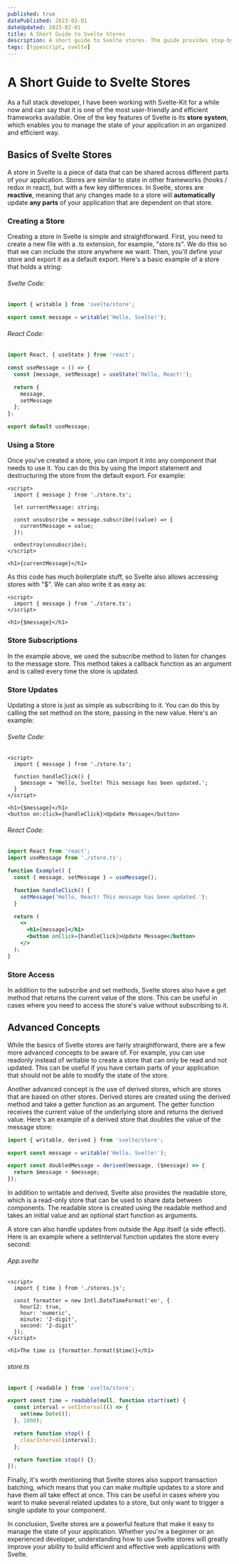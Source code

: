 ```yaml
---
published: true
datePublished: 2023-02-01
dateUpdated: 2023-02-01
title: A Short Guide to Svelte Stores
description: A short guide to Svelte stores. The guide provides step-by-step instructions on creating a store in Svelte.
tags: [typescript, svelte]
---
```


# A Short Guide to Svelte Stores

As a full stack developer, I have been working with Svelte-Kit for a while now and can say that it is one of the most user-friendly and efficient frameworks available. One of the key features of Svelte is its **store system**, which enables you to manage the state of your application in an organized and efficient way.

## Basics of Svelte Stores

A store in Svelte is a piece of data that can be shared across different parts of your application. Stores are similar to state in other frameworks (hooks / redux in react), but with a few key differences. In Svelte, stores are **reactive**, meaning that any changes made to a store will **automatically** update **any parts** of your application that are dependent on that store.

### Creating a Store

Creating a store in Svelte is simple and straightforward. First, you need to create a new file with a .ts extension, for example, "store.ts". We do this so that we can include the store anywhere we want. Then, you'll define your store and export it as a default export. Here's a basic example of a store that holds a string:

###### Svelte Code:

```javascript
import { writable } from 'svelte/store';

export const message = writable('Hello, Svelte!');
```

###### React Code:

```javascript
import React, { useState } from 'react';

const useMessage = () => {
  const [message, setMessage] = useState('Hello, React!');

  return {
    message,
    setMessage
  };
};

export default useMessage;
```

### Using a Store

Once you've created a store, you can import it into any component that needs to use it. You can do this by using the import statement and destructuring the store from the default export. For example:

```svelte
<script>
  import { message } from './store.ts';

  let currentMessage: string;

  const unsubscribe = message.subscribe((value) => {
    currentMessage = value;
  });

  onDestroy(unsubscribe);
</script>

<h1>{currentMessage}</h1>
```

As this code has much boilerplate stuff, so Svelte also allows accessing stores with "$". We can also write it as easy as:

```svelte
<script>
  import { message } from './store.ts';
</script>

<h1>{$message}</h1>
```

### Store Subscriptions

In the example above, we used the subscribe method to listen for changes to the message store. This method takes a callback function as an argument and is called every time the store is updated.

### Store Updates

Updating a store is just as simple as subscribing to it. You can do this by calling the set method on the store, passing in the new value. Here's an example:

###### Svelte Code:

```svelte
<script>
  import { message } from './store.ts';

  function handleClick() {
    $message = 'Hello, Svelte! This message has been updated.';
  }
</script>

<h1>{$message}</h1>
<button on:click={handleClick}>Update Message</button>
```

###### React Code:

```jsx
import React from 'react';
import useMessage from './store.ts';

function Example() {
  const { message, setMessage } = useMessage();

  function handleClick() {
    setMessage('Hello, React! This message has been updated.');
  }

  return (
    <>
      <h1>{message}</h1>
      <button onClick={handleClick}>Update Message</button>
    </>
  );
}
```

### Store Access

In addition to the subscribe and set methods, Svelte stores also have a get method that returns the current value of the store. This can be useful in cases where you need to access the store's value without subscribing to it.

## Advanced Concepts

While the basics of Svelte stores are fairly straightforward, there are a few more advanced concepts to be aware of. For example, you can use readonly instead of writable to create a store that can only be read and not updated. This can be useful if you have certain parts of your application that should not be able to modify the state of the store.

Another advanced concept is the use of derived stores, which are stores that are based on other stores. Derived stores are created using the derived method and take a getter function as an argument. The getter function receives the current value of the underlying store and returns the derived value. Here's an example of a derived store that doubles the value of the message store:

```javascript
import { writable, derived } from 'svelte/store';

export const message = writable('Hello, Svelte!');

export const doubledMessage = derived(message, ($message) => {
  return $message + $message;
});
```

In addition to writable and derived, Svelte also provides the readable store, which is a read-only store that can be used to share data between components. The readable store is created using the readable method and takes an initial value and an optional start function as arguments.

A store can also handle updates from outside the App itself (a side effect). Here is an example where a setInterval function updates the store every second:

###### App.svelte

```svelte
<script>
  import { time } from './stores.js';

  const formatter = new Intl.DateTimeFormat('en', {
    hour12: true,
    hour: 'numeric',
    minute: '2-digit',
    second: '2-digit'
  });
</script>

<h1>The time is {formatter.format($time)}</h1>
```

###### store.ts

```typescript
import { readable } from 'svelte/store';

export const time = readable(null, function start(set) {
  const interval = setInterval(() => {
    set(new Date());
  }, 1000);

  return function stop() {
    clearInterval(interval);
  };

  return function stop() {};
});
```

Finally, it's worth mentioning that Svelte stores also support transaction batching, which means that you can make multiple updates to a store and have them all take effect at once. This can be useful in cases where you want to make several related updates to a store, but only want to trigger a single update to your component.

In conclusion, Svelte stores are a powerful feature that make it easy to manage the state of your application. Whether you're a beginner or an experienced developer, understanding how to use Svelte stores will greatly improve your ability to build efficient and effective web applications with Svelte.
